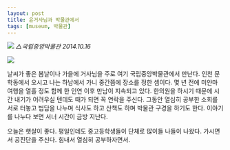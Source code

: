 ```yaml
---
layout: post
title: 윤거사님과 박물관에서
tags: [museum, 박물관] 
---
```


![](https://lh6.googleusercontent.com/--NtcLSdlE-I/VJ-VnQPf6bI/AAAAAAAAJ2U/1a6nG6vLXk0/w758-h427-no/Museum-2014-10-16-27.png)
*△국립중앙박물관 2014.10.16*

![](https://lh5.googleusercontent.com/-I97cX5GQtKY/VJ-QWKnn8BI/AAAAAAAAJ1A/TSuMsHVGqCo/w758-h427-no/%E1%84%89%E1%85%A1%E1%86%AB%E1%84%8E%E1%85%A2%E1%86%A8%2B2014-10-16%2B%2B25.png)

날씨가 좋은 봄날이나 가을에 거사님을 주로 여기 국립중앙박물관에서 만난다. 인천 문학동에서 오시고 나는 하남에서 가니 중간쯤에 장소를 정한 셈이다. 몇 년 전에 미얀마 여행을 열흘 정도 함께 한 인연 이후 만남이 지속되고 있다. 한의원을 하시기 때문에 시간 내기가 어려우실 텐데도 때가 되면 꼭 연락을 주신다. 그동안 열심히 공부한 소회를 서로 터놓고 법담을 나누며 식사도 하고 산책도 하며 박물관 구경을 하기도 한다. 이야기를 나누다 보면 서너 시간이 금방 지난다. 

오늘은 햇살이 좋다. 
평일인데도 중고등학생들이 단체로 많이들 나들이 나왔다. 
가시면서 공진단을 주신다. 
힘내서 열심히 공부하자면서.